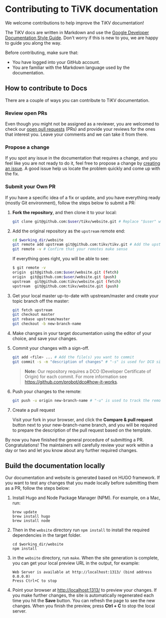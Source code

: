 # Contributing to TiVK documentation

We welcome contributions to help improve the TiKV documentation!

The TiKV docs are written in Markdown and use the [Google Developer Documentation Style Guide](https://developers.google.com/style/). Don't worry if this is new to you, we are happy to guide you along the way.

Before contributing, make sure that:

- You have logged into your GitHub account.
- You are familiar with the Markdown language used by the documentation.
 
## How to contribute to Docs

There are a couple of ways you can contribute to TiKV documentation.

### Review open PRs

Even though you might not be assigned as a reviewer, you are welcomed to check our [open pull requests](https://github.com/tikv/website/pulls) (PRs) and provide your reviews for the ones that interest you. Leave your comments and we can take it from there.

### Propose a change

If you spot any issue in the documentation that requires a change, and you feel like you are not ready to do it, feel free to propose a change by [creating an issue](https://github.com/tikv/website/issues). A good issue help us locate the problem quickly and come up with the fix.

### Submit your Own PR

If you have a specific idea of a fix or update, and you have everything ready (mostly Git environment), follow the steps below to submit a PR:

1. **Fork the repository**, and then clone it to your local:
    
    ```bash
    git clone git@github.com:$user/tikv/website.git # Replace "$user" with your GitHub ID
    ```

2. Add the original repository as the `upstream` remote end:

    ```bash
    cd $working_dir/website
    git remote add upstream git@github.com:tikv/tikv.git # Add the upstream repo
    git remote -v # Confirm that your remotes make sense
    ```

    If everything goes right, you will be able to see:
    
    ```bash
    $ git remote -v
    origin	git@github.com:$user/website.git (fetch)
    origin	git@github.com:$user/website.git (push)
    upstream  git@github.com:tikv/website.git (fetch)
    upstream  git@github.com:tikv/website.git (push)
    ```

3. Get your local master up-to-date with upstream/master and create your topic branch off the master:

    ```bash
    git fetch upstream
    git checkout master
    git rebase upstream/master
    git checkout -b new-branch-name
    ```

4. Make changes in your target documentation using the editor of your choice, and save your changes.

5. Commit your changes with a sign-off.

    ```bash
    git add <file> ... # Add the file(s) you want to commit
    git commit -s -m "description of changes" # "-s" is used for DCO sign-off, which is required.
    ```

    > **Note:** Our repository requires a DCO (Developer Certificate of Origin) for each commit. For more information see <https://github.com/probot/dco#how-it-works>.

6. Push your changes to the remote:
    
    ```bash
    git push -u origin new-branch-name # "-u" is used to track the remote branch from origin
    ```

7. Create a pull request

    Visit your fork in your browser, and click the **Compare & pull request** button next to your new-branch-name branch, and you will be required to prepare the description of the pull request based on the template.

By now you have finished the general procedure of submitting a PR. Congratulations! The maintainers will carefully review your work within a day or two and let you know about any further required changes.

## Build the documentation locally

Our documentation and website is generated based on HUGO framework. If you want to test any changes that you made locally before submitting them as a PR, follow the steps below:

1. Install Hugo and Node Package Manager (NPM). For example, on a Mac, run:

    ```
    brew update
    brew install hugo
    brew install node
    ```

2. Then in the `website` directory run `npm install` to install the required dependencies in the target folder.

    ```
    cd $working_dir/website
    npm install
    ```

3. in the `website` directory, run `make`. When the site generation is complete, you can get your local preview URL in the output, for example:

    ```
    Web Server is available at http://localhost:1313/ (bind address 0.0.0.0)
    Press Ctrl+C to stop
    ```

4. Point your browser at <http://localhost:1313/> to preview your changes. If you make further changes, the site is automatically regenerated each time you hit the **Save** button. You can refresh the page to see the new changes. When you finish the preview, press **Ctrl + C** to stop the local server.